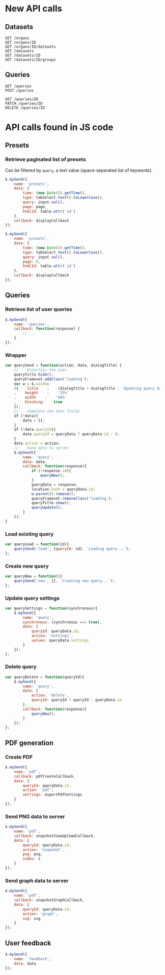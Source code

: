 # New API calls

## Datasets

```
GET /organs
GET /organs/ID
GET /organs/ID/datasets
GET /datasets
GET /datasets/ID
GET /datasets/ID/groups
```

## Queries

```
GET /queries
POST /queries

GET /queries/ID
PATCH /queries/ID
DELETE /queries/ID
```

# API calls found in JS code

## Presets

### Retrieve paginated list of presets

Can be filtered by `query`, a text value (space-separated list of keywords).

```js
$.mySend({
    name: 'presets',
    data: {
        time: (new Date()).getTime(),
        type: tabSelect.text().toLowerCase(),
        query: input.val(),
        page: page,
        htmlId: table.attr('id')
    },
    callback: displayCallback
});
```

```js
$.mySend({
    name: 'presets',
    data: {
        time: (new Date()).getTime(),
        type: tabSelect.text().toLowerCase(),
        query: input.val(),
        page: 0,
        htmlId: table.attr('id')
    },
    callback: displayCallback
});
```

## Queries

### Retrieve list of user queries

```js
$.mySend({
    name: 'queries',
    callback: function(response) {
        // ...
    }
});
```

### Wrapper

```js
var querySend = function(action, data, dialogTitle) {
    //    Entertain the user
    queryTitle.hide();
    queryFrameset.addClass('loading');
    var w = $.window
    ({    title    :    (dialogTitle ? dialogTitle : 'Updating query data...')
    ,    height    :    '25%'
    ,    width    :    '50%'
    ,    blocking:    true
    });
    //    Complete the data fields
    if (!data){
        data = {};
    }
    if (!data.queryId){
        data.queryId = queryData ? queryData.id : 0;
    }
    data.action = action;
    //    Send data to server
    $.mySend({
        name: 'query',
        data: data,
        callback: function(response){
            if (!response.id){
                queryNew();
            }
            queryData = response;
            location.hash = queryData.id;
            w.parent().remove();
            queryFrameset.removeClass('loading');
            queryTitle.show();
            queryUpdate();
        }
    });
}
```

### Load existing query

```js
var queryLoad = function(id){
    querySend('load', {queryId: id}, 'Loading query...');
};
```

### Create new query

```js
var queryNew = function(){
    querySend('new', {}, 'Creating new query...');
};
```

### Update query settings

```js
var querySettings = function(synchronous){
    $.mySend({
        name: 'query',
        synchronous: (synchronous === true),
        data: {
            queryId: queryData.id,
            action: 'settings',
            values: queryData.settings
        }
    });
};
```

### Delete query

```js
var queryDelete = function(queryId){
    $.mySend({
        name: 'query',
        data: {
            action: 'delete',
            queryId: queryId ? queryId : queryData.id
        },
        callback: function(response){
            queryNew();
        }
    });
};
```

## PDF generation

### Create PDF

```js
$.mySend({
    name: 'pdf',
    callback: pdfCreateCallback,
    data: {
        queryId: queryData.id,
        action: 'pdf',
        settings: exportPdfSettings
    }
});
```

### Send PNG data to server

```js
$.mySend({
    name: 'pdf',
    callback: snapshotViewUploadCallback,
    data: {
        queryId: queryData.id,
        action: 'snapshot',
        png: png,
        index: s
    }
});
```

### Send graph data to server

```js
$.mySend({
    name: 'pdf',
    callback: snapshotGraphCallback,
    data: {
        queryId: queryData.id,
        action: 'graph',
        svg: svg
    }
});
```

## User feedback

```js
$.mySend({
    name: 'feedback',
    data: data
});
```
